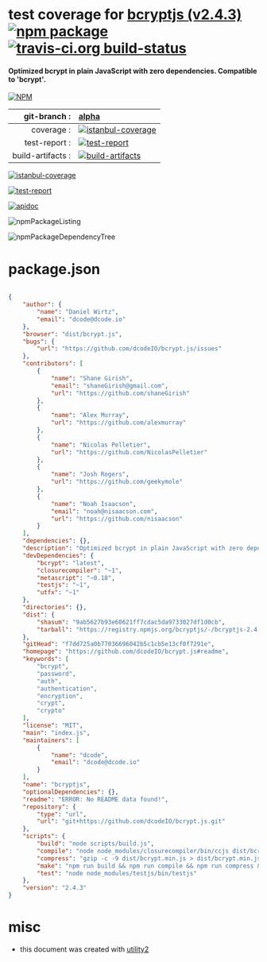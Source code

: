 # test coverage for  [bcryptjs (v2.4.3)](https://github.com/dcodeIO/bcrypt.js#readme)  [![npm package](https://img.shields.io/npm/v/npmtest-bcryptjs.svg?style=flat-square)](https://www.npmjs.org/package/npmtest-bcryptjs) [![travis-ci.org build-status](https://api.travis-ci.org/npmtest/node-npmtest-bcryptjs.svg)](https://travis-ci.org/npmtest/node-npmtest-bcryptjs)
#### Optimized bcrypt in plain JavaScript with zero dependencies. Compatible to 'bcrypt'.

[![NPM](https://nodei.co/npm/bcryptjs.png?downloads=true)](https://www.npmjs.com/package/bcryptjs)

| git-branch : | [alpha](https://github.com/npmtest/node-npmtest-bcryptjs/tree/alpha)|
|--:|:--|
| coverage : | [![istanbul-coverage](https://npmtest.github.io/node-npmtest-bcryptjs/build/coverage.badge.svg)](https://npmtest.github.io/node-npmtest-bcryptjs/build/coverage.html/index.html)|
| test-report : | [![test-report](https://npmtest.github.io/node-npmtest-bcryptjs/build/test-report.badge.svg)](https://npmtest.github.io/node-npmtest-bcryptjs/build/test-report.html)|
| build-artifacts : | [![build-artifacts](https://npmtest.github.io/node-npmtest-bcryptjs/glyphicons_144_folder_open.png)](https://github.com/npmtest/node-npmtest-bcryptjs/tree/gh-pages/build)|

[![istanbul-coverage](https://npmtest.github.io/node-npmtest-bcryptjs/build/screenCapture.buildCustomOrg.browser.coverage.html.png)](https://npmtest.github.io/node-npmtest-bcryptjs/build/coverage.html/index.html)

[![test-report](https://npmtest.github.io/node-npmtest-bcryptjs/build/screenCapture.buildCustomOrg.browser.%252Fhome%252Ftravis%252Fbuild%252Fnpmtest%252Fnode-npmtest-bcryptjs%252Ftmp%252Fbuild%252Ftest-report.html.png)](https://npmtest.github.io/node-npmtest-bcryptjs/build/test-report.html)

[![apidoc](https://npmdoc.github.io/node-npmdoc-bcryptjs/build/screenCapture.buildApidoc.browser.%252Fhome%252Ftravis%252Fbuild%252Fnpmdoc%252Fnode-npmdoc-bcryptjs%252Ftmp%252Fbuild%252Fapidoc.html.png)](https://npmdoc.github.io/node-npmdoc-bcryptjs/build/apidoc.html)

![npmPackageListing](https://npmtest.github.io/node-npmtest-bcryptjs/build/screenCapture.npmPackageListing.svg)

![npmPackageDependencyTree](https://npmtest.github.io/node-npmtest-bcryptjs/build/screenCapture.npmPackageDependencyTree.svg)



# package.json

```json

{
    "author": {
        "name": "Daniel Wirtz",
        "email": "dcode@dcode.io"
    },
    "browser": "dist/bcrypt.js",
    "bugs": {
        "url": "https://github.com/dcodeIO/bcrypt.js/issues"
    },
    "contributors": [
        {
            "name": "Shane Girish",
            "email": "shaneGirish@gmail.com",
            "url": "https://github.com/shaneGirish"
        },
        {
            "name": "Alex Murray",
            "url": "https://github.com/alexmurray"
        },
        {
            "name": "Nicolas Pelletier",
            "url": "https://github.com/NicolasPelletier"
        },
        {
            "name": "Josh Rogers",
            "url": "https://github.com/geekymole"
        },
        {
            "name": "Noah Isaacson",
            "email": "noah@nisaacson.com",
            "url": "https://github.com/nisaacson"
        }
    ],
    "dependencies": {},
    "description": "Optimized bcrypt in plain JavaScript with zero dependencies. Compatible to 'bcrypt'.",
    "devDependencies": {
        "bcrypt": "latest",
        "closurecompiler": "~1",
        "metascript": "~0.18",
        "testjs": "~1",
        "utfx": "~1"
    },
    "directories": {},
    "dist": {
        "shasum": "9ab5627b93e60621ff7cdac5da9733027df1d0cb",
        "tarball": "https://registry.npmjs.org/bcryptjs/-/bcryptjs-2.4.3.tgz"
    },
    "gitHead": "f7dd725a0b77036696042b5c1cb5e13cf0f7291e",
    "homepage": "https://github.com/dcodeIO/bcrypt.js#readme",
    "keywords": [
        "bcrypt",
        "password",
        "auth",
        "authentication",
        "encryption",
        "crypt",
        "crypto"
    ],
    "license": "MIT",
    "main": "index.js",
    "maintainers": [
        {
            "name": "dcode",
            "email": "dcode@dcode.io"
        }
    ],
    "name": "bcryptjs",
    "optionalDependencies": {},
    "readme": "ERROR: No README data found!",
    "repository": {
        "type": "url",
        "url": "git+https://github.com/dcodeIO/bcrypt.js.git"
    },
    "scripts": {
        "build": "node scripts/build.js",
        "compile": "node node_modules/closurecompiler/bin/ccjs dist/bcrypt.js --compilation_level=SIMPLE_OPTIMIZATIONS --create_source_map=dist/bcrypt.min.map > dist/bcrypt.min.js",
        "compress": "gzip -c -9 dist/bcrypt.min.js > dist/bcrypt.min.js.gz",
        "make": "npm run build && npm run compile && npm run compress && npm test",
        "test": "node node_modules/testjs/bin/testjs"
    },
    "version": "2.4.3"
}
```



# misc
- this document was created with [utility2](https://github.com/kaizhu256/node-utility2)
